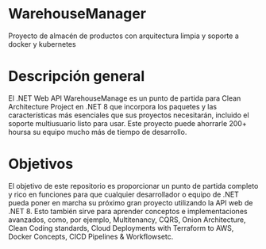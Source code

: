 # WarehouseManager
Proyecto de almacén de productos con arquitectura limpia y soporte a docker y kubernetes

# Descripción general

El .NET Web API WarehouseManage es un punto de partida para Clean Architecture Project en .NET 8 que incorpora los paquetes y las características más esenciales que sus proyectos necesitarán, incluido el soporte multiusuario listo para usar. Este proyecto puede ahorrarle 200+ hoursa su equipo mucho más de tiempo de desarrollo.

# Objetivos 
El objetivo de este repositorio es proporcionar un punto de partida completo y rico en funciones para que cualquier desarrollador o equipo de .NET pueda poner en marcha su próximo gran proyecto utilizando la API web de .NET 8. Esto también sirve para aprender conceptos e implementaciones avanzados, como, por ejemplo, Multitenancy, CQRS, Onion Architecture, Clean Coding standards, Cloud Deployments with Terraform to AWS, Docker Concepts, CICD Pipelines & Workflowsetc.


